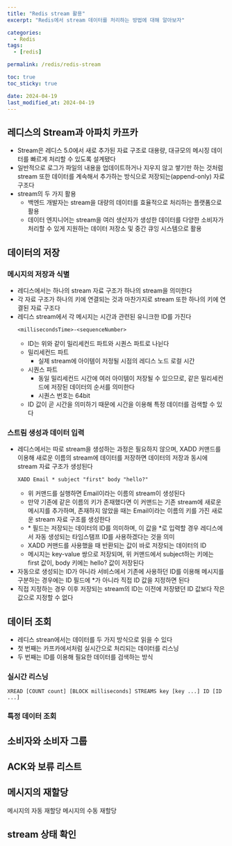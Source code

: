 ```yaml
---
title: "Redis stream 활용"
excerpt: "Redis에서 stream 데이터를 처리하는 방법에 대해 알아보자"

categories:
  - Redis
tags:
  - [redis]

permalink: /redis/redis-stream

toc: true
toc_sticky: true

date: 2024-04-19
last_modified_at: 2024-04-19
---
```


## 레디스의 Stream과 아파치 카프카
- Stream은 레디스 5.0에서 새로 추가된 자료 구조로 대용량, 대규모의 메시징 데이터를 빠르게 처리할 수 있도록 설계됐다
- 일반적으로 로그가 파일의 내용을 업데이트하거나 지우지 않고 쌓기만 하는 것처럼 stream 또한 데이터를 계속해서 추가하는 방식으로 저장되는(append-only) 자료 구조다
- stream의 두 가지 활용
  - 백엔드 개발자는 stream을 대량의 데이터를 효율적으로 처리하는 플랫폼으로 활용
  - 데이터 엔지니어는 stream을 여러 생산자가 생성한 데이터를 다양한 소비자가 처리할 수 있게 지원하는 데이터 저장소 및 중간 큐잉 시스템으로 활용

## 데이터의 저장
### 메시지의 저장과 식별
- 레디스에서는 하나의 stream 자료 구조가 하나의 stream을 의미한다
- 각 자료 구조가 하나의 키에 연결되는 것과 마찬가지로 stream 또한 하나의 키에 연결된 자료 구조다
- 레디스 stream에서 각 메시지는 시간과 관련된 유니크한 ID를 가진다
  ```
  <millisecondsTime>-<sequenceNumber>
  ```
  - ID는 위와 같이 밀리세컨드 파트와 시퀀스 파트로 나뉜다
  - 밀리세컨드 파트
    - 실제 stream에 아이템이 저정될 시점의 레디스 노드 로컬 시간
  - 시퀀스 파트
    - 동일 밀리세컨드 시간에 여러 아이템이 저장될 수 있으므로, 같은 밀리세컨드에 저장된 데이터의 순서를 의미한다
    - 시퀀스 번호는 64bit
  - ID 값이 곧 시간을 의미하기 때문에 시간을 이용해 특정 데이터를 검색할 수 있다

### 스트림 생성과 데이터 입력
- 레디스에서는 따로 stream을 생성하는 과정은 필요하지 않으며, XADD 커맨드를 이용해 새로운 이름의 stream에 데이터를 저장하면 데이터의 저장과 동시에 stream 자료 구조가 생성된다
  ```
  XADD Email * subject "first" body "hello?"
  ```
  - 위 커맨드를 실행하면 Email이라는 이름의 stream이 생성된다
  - 만약 기존에 같은 이름의 키가 존재했다면 이 커맨드는 기존 stream에 새로운 메시지를 추가하며, 존재하지 않았을 때는 Email이라는 이름의 키를 가진 새로운 stream 자료 구조를 생성한다
  - \* 필드는 저장되는 데이터의 ID를 의미하며, 이 값을 \*로 입력할 경우 레디스에서 자동 생성되는 타임스탬프 ID를 사용하겠다는 것을 의미
  - XADD 커맨드를 사용했을 때 반환되는 값이 바로 저장되는 데이터의 ID
  - 메시지는 key-value 쌍으로 저장되며, 위 커맨드에서 subject하는 키에는 first 값이, body 키에는 hello? 값이 저장된다
- 자동으로 생성되는 ID가 아니라 서비스에서 기존에 사용하던 ID를 이용해 메시지를 구분하는 경우에는 ID 필드에 \*가 아니라 직접 ID 값을 지정하면 된다
- 직접 지정하는 경우 이후 저장되는 stream의 ID는 이전에 저장됐던 ID 값보다 작은 값으로 지정할 수 없다

## 데이터 조회
- 레디스 strean에서는 데이터를 두 가지 방식으로 읽을 수 있다
- 첫 번째는 카프카에서처럼 실시간으로 처리되는 데이터를 리스닝
- 두 번째는 ID를 이용해 필요한 데이터를 검색하는 방식

### 실시간 리스닝
```
XREAD [COUNT count] [BLOCK milliseconds] STREAMS key [key ...] ID [ID ...]
```

### 특정 데이터 조회

## 소비자와 소비자 그룹

## ACK와 보류 리스트


## 메시지의 재할당
메시지의 자동 재할당
메시지의 수동 재할당

## stream 상태 확인

